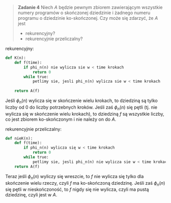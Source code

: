 >**Zadanie 4**
>Niech $A$ będzie pewnym zbiorem zawierającym wszystkie numery programów o skończonej dziedzinie i żadnego numeru programu o dziedzinie ko-skończonej. Czy może się zdarzyć, że $A$ jest
>- rekurencyjny?
>- rekurencyjnie przeliczalny?

rekurencyjny:

```python
def K(n):
	def f(time):
		if phi_n(n) nie wylicza sie w < time krokach
			return 0
		while true:
			petlimy sie, jesli phi_n(n) wylicza sie w < time krokach
	
	return A(f)
```

Jeśli $\phi_n(n)$ wylicza się w skończenie wielu krokach, to dziedziną są tylko liczby od $0$  do liczby potrzebnych kroków. Jeśli zaś $\phi_n(n)$ się pętli (tj. nie wylicza się w skończenie wielu krokach), to dziedziną $f$ są wszystkie liczby, co jest zbiorem ko-skończonym i nie należy on do $A$.

rekurencyjnie przeliczalny:

```python
def nieK(n):
	def f(time):
		if phi_n(n) wylicza się w < time krokach
			return 0
		while true:
			petlimy sie, jesli phi_n(n) nie wylicza sie w < time krokach
	return A(f)
```

Teraz jeśli $\phi_n(n)$ wyliczy się wreszcie, to $f$ nie wylicza się tylko dla skończenie wielu rzeczy, czyli $f$ ma ko-skończoną dziedzinę. Jeśli zaś $\phi_n(n)$ się pętli w nieskończoność, to $f$ nigdy się nie wylicza, czyli ma pustą dziedzinę, czyli jest w $A$.